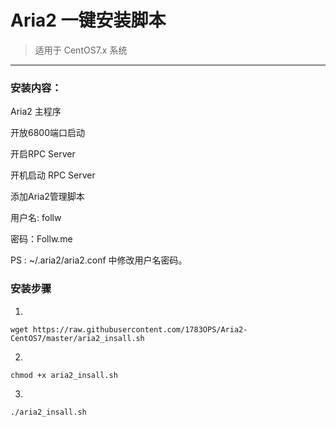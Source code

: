 # Aria2 **一键安装脚本**
> 适用于 CentOS7.x 系统
----------------------
### 安装内容：

Aria2 主程序

开放6800端口启动

开启RPC Server

开机启动 RPC Server

添加Aria2管理脚本

用户名: follw

密码：Follw.me

PS :  ~/.aria2/aria2.conf 中修改用户名密码。

### 安装步骤
1.

    wget https://raw.githubusercontent.com/1783OPS/Aria2-CentOS7/master/aria2_insall.sh   
2.   

    chmod +x aria2_insall.sh    

3.    

    ./aria2_insall.sh
